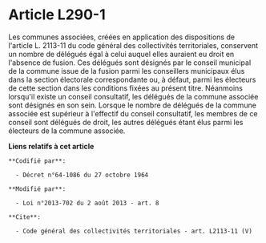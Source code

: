 # Article L290-1

Les communes associées, créées en application des dispositions de l'article L. 2113-11 du code général des collectivités
territoriales, conservent un nombre de délégués égal à celui auquel elles auraient eu droit en l'absence de fusion. Ces
délégués sont désignés par le conseil municipal de la commune issue de la fusion parmi les conseillers municipaux élus dans
la section électorale correspondante ou, à défaut, parmi les électeurs de cette section dans les conditions fixées au présent
titre. Néanmoins lorsqu'il existe un conseil consultatif, les délégués de la commune associée sont désignés en son sein.
Lorsque le nombre de délégués de la commune associée est supérieur à l'effectif du conseil consultatif, les membres de ce
conseil sont délégués de droit, les autres délégués étant élus parmi les électeurs de la commune associée.

**Liens relatifs à cet article**

	**Codifié par**:

	  - Décret n°64-1086 du 27 octobre 1964

	**Modifié par**:

	  - Loi n°2013-702 du 2 août 2013 - art. 8

	**Cite**:

	  - Code général des collectivités territoriales - art. L2113-11 (V)
